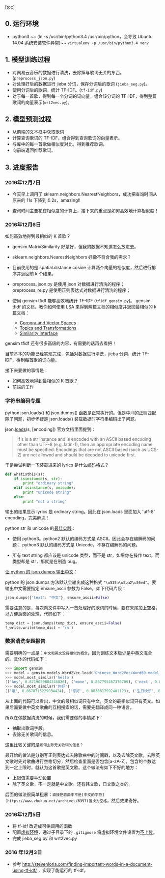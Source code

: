 [toc]


## 0. 运行环境

- python3 ~~ (ln -s /usr/bin/python3.4 /usr/bin/python，会导致 Ubuntu 14.04 系统安装软件异常)~~  `virtualenv -p /usr/bin/python3.4 venv `


## 1. 模型训练过程

- 对网易云音乐的数据进行清洗，去除掉与歌词无关的东西。(`preprocess_json.py`)
- 对处理好后的数据进行 jieba 分词，保存分词后的歌词 (`jieba_seg.py`)。
- 使用分词后的歌词，统计 TF-IDF。(`tf-idf.py`)
- 对于每一首歌，得到每一个分词的词向量。组合该分词的 TF-IDF，得到整篇歌词的向量表示(`wrt2vec.py`)。


## 2. 模型预测过程

- 从前端的文本框中获取歌词
- 计算查询歌词的 TF-IDF，组合得到查询歌词的向量表示。
- 与库中的每一首歌做相似度对比，得到推荐歌词。
- 向前端返回推荐歌词。


## 3. 进度报告

### 2016年12月7日

- 今天早上调用了 sklearn.neighbors.NearestNeighbors，成功把查询时间从原来的 11s 下降到 0.2s，amazing!!

- 查询时间主要花在相似度的计算上，接下来的重点是如何高效地计算相似度！

### 2016年12月6日

如何高效地得到最相似的 K 首歌？ 

- gensim.MatrixSimilarity 好是好，但我的数据不知道怎么放进去。
- sklearn.neighbors.NearestNeighbors 好像不符合我的需求？
- 目前使用的是 spatial.distance.cosine 计算两个向量的相似度，然后进行排序并返回前 k 个结果。


- preprocess_json.py 是使用 json 对数据进行清洗的程序； preprocess_re.py 是使用正则表达式对数据进行清洗的程序；

- 使用 gensim tfidf 能够高效地统计 TF-IDF (`tfidf_gensim.py`)。 gensim tfidf 的文档，教你如何使用 LSA 来得到两篇文档的相似度并返回最相似的 k 篇文档：
	- [Corpora and Vector Spaces](https://radimrehurek.com/gensim/tut1.html)
	- [Topics and Transformations](https://radimrehurek.com/gensim/tut2.html)
	- [Similarity interface](https://radimrehurek.com/gensim/tut3.html)

gensim tfidf 还有很多高级的内容，有需要的话再去看把！

目前基本的功能已经实现完成，包括对数据进行清洗，jieba 分词，统计 TF-IDF，得到每首歌的词向量。

接下来要做的事情是：

- 如何高效地得到最相似的 K 首歌？
- 前端的工作

### 字符串编码专题

python json.loads() 和 json.dumps() 函数是正常执行的。但是中间的正则匹配除了问题，初步怀疑是 json.loads() 装载数据时字符串编码出了问题。

json.[loads](https://docs.python.org/2/library/json.html)(s, [encoding]) 官方文档里面提到：

> If s is a str instance and is encoded with an ASCII based encoding other than UTF-8 (e.g. latin-1), then an appropriate encoding name must be specified. Encodings that are not ASCII based (such as UCS-2) are not allowed and should be decoded to unicode first.


于是尝试判断一下装载进来的 lyrics 是什么[编码格式](http://stackoverflow.com/questions/4987327/how-do-i-check-if-a-string-is-unicode-or-ascii)？

```python
def whatisthis(s):
    if isinstance(s, str):
        print "ordinary string"
    elif isinstance(s, unicode):
        print "unicode string"
    else:
        print "not a string"
```

输出的结果显示 lyrics 是 ordinary string。因此在 json.loads 里面加入 'utf-8' encoding，完美解决！

python str 和 unicode 的[最佳实践](http://blog.ernest.me/post/python-setdefaultencoding-unicode-bytes)：

- 使用 python3。python2 默认的编码方式是 ASCII，因此会存在编解码的问题； python3 默认的编码方式是 Unicode，不存在编解码的问题。

- 所有 text string 都应该是 unicode 类型，而不是 str，如果你在操作 text，而类型却是 str，那就是在制造 bug。


[让 python 的 json.dumps 输出中文](http://outofmemory.cn/code-snippet/4092/python-json-charset-type)：

python 的 json.dumps 方法默认会输出成这种格式 `"\u535a\u5ba2\u56ed"`。要输出中文需要指定 ensure_ascii 参数为 False，如下代码片段：
```python
json.dumps({'text': "中文"}, ensure_ascii=False)
```

需要注意的是，每次向文件中写入一首处理好的歌词的时候，要在末尾加上空格，以方便后面的处理，代码如下：
```python
temp_dict = json.dumps(temp_dict, ensure_ascii=False)
f_write.write(temp_dict + '\n')
```




### 数据清洗专题报告

需要明确的一点是：`中文和英文没有相似的概念`，因为训练文本极少是中英文混合的。具体的代码如下：
```python
>>> import gensim
>>> model = gensim.models.Word2Vec.load('Chinese_Word2Vec/Word60.model')
>>> model.most_similar('hello')
[('Any', 0.8719050884246826), ('move', 0.867795467376709), ('next', 0.8668863773345947), ('note', 0.8605353832244873), ('join', 0.8506414890289307), ('word', 0.8469972610473633), ('bad', 0.8433617949485779), ('case', 0.8418437242507935), ('argument', 0.841327428817749), ('anonymous', 0.8405176997184753)]
>>> model.most_similar('你好')
[('哦', 0.8678715229034424), ('您好', 0.8638617992401123), ('生日快乐', 0.8592998385429382), ('对不起', 0.8480029106140137), ('哟', 0.8415143489837646), ('喔', 0.8251286745071411), ('说声', 0.8165164589881897), ('非常感谢', 0.8138009309768677), ('嗨', 0.808462381362915), ('呀', 0.8067286014556885)]
```
从上面的代码可以看出，中文的最相似词只有中文，英文的最相似词只有英文。如果后面要做中英文歌曲的互相搜索的话，需要先翻译成同一种语言。

所以在做数据清洗的时候，我们需要做的事情如下：

- 抽取出歌词字段。
- 去除无关歌词的信息。

这里比较关键的是`如何去除无关歌词的信息？`

最开始的做法是分别写正则表达式去除歌曲中的时间戳，以及去除英文歌。去除英文歌时先对歌曲进行空格切分，然后检查里面是否包含[a-zA-Z]，包含的个数达到一定上限时，就认为这首歌是英文歌。这个做法有如下不好的地方：

- 上限值需要手动设置
- 除了英文歌，不一定就是中文歌。还有韩文歌，日文歌之类的。

后面的做法很简单粗暴：`直接把歌曲中不是[中文的字符](https://www.zhukun.net/archives/6397)置换为空格`，然后效果奇好。


### 2016年12月5日
- 将 tf-idf 改造成可供调用的函数
- 配置[虚拟环境](http://docs.python-guide.org/en/latest/dev/virtualenvs/)，通过子目录下的 `.gitignore` 将虚拟环境文件设置为[不上传](http://blog.csdn.net/nyist327/article/details/39207383)。
- 完成 jieba_seg.py 和 wrt2vec.py

### 2016 年12月3日
- 参考 http://stevenloria.com/finding-important-words-in-a-document-using-tf-idf/ ，实现了能运行的 tf-idf。


